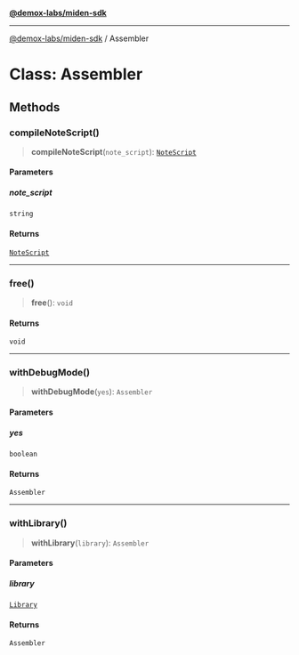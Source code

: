[**@demox-labs/miden-sdk**](../README.md)

***

[@demox-labs/miden-sdk](../README.md) / Assembler

# Class: Assembler

## Methods

### compileNoteScript()

> **compileNoteScript**(`note_script`): [`NoteScript`](NoteScript.md)

#### Parameters

##### note\_script

`string`

#### Returns

[`NoteScript`](NoteScript.md)

***

### free()

> **free**(): `void`

#### Returns

`void`

***

### withDebugMode()

> **withDebugMode**(`yes`): `Assembler`

#### Parameters

##### yes

`boolean`

#### Returns

`Assembler`

***

### withLibrary()

> **withLibrary**(`library`): `Assembler`

#### Parameters

##### library

[`Library`](Library.md)

#### Returns

`Assembler`
